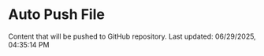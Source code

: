 # Auto Push File

Content that will be pushed to GitHub repository.
Last updated: 06/29/2025, 04:35:14 PM